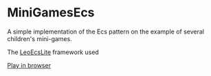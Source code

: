 # MiniGamesEcs

A simple implementation of the Ecs pattern on the example of several children's mini-games.  

The [LeoEcsLite](https://github.com/Leopotam/ecslite) framework used

[Play in browser](https://andrey-birchenko.itch.io/mini-games-ecs)
